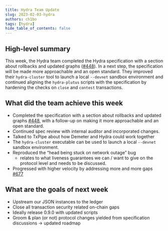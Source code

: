 ```yaml
---
title: Hydra Team Update
slug: 2023-02-03-hydra
authors: ch1bo
tags: [hydra]
hide_table_of_contents: false
---
```


## High-level summary

This week, the Hydra team completed the Hydra specification with a section about
rollbacks and updated graphs
([#448](https://github.com/input-output-hk/hydra/issues/448)). In a next step,
the specification will be made more approachable and an open standard. They
improved their `hydra-cluster` tool to launch a local `--devnet` sandbox
environment and continued aligning the `hydra-plutus` scripts with the
specification by hardening the checks on `close` and `contest` transactions.

## What did the team achieve this week

- Completed the specification with a section about rollbacks and updated graphs
    [#448](https://github.com/input-output-hk/hydra/issues/448), with a follow-up on making it more approachable and an open standard.
- Continued spec review with internal auditor and incorporated changes.
- Talked to TxPipe about how Demeter and Hydra could work together
- The `hydra-cluster` executable can be used to launch a local `--devnet` sandbox environment.
- Reproduced the “head being stuck on network outage” bug
    - relates to what liveness guarantees we can / want to give on the protocol level and needs to be discussed.
- Progressed with higher velocity by addressing more and more gaps [#677](https://github.com/input-output-hk/hydra/pull/677)

## What are the goals of next week

- Upstream our JSON instances to the ledger
- Close all transaction security related on-chain gaps
- Ideally release 0.9.0 with updated scripts
- Groom & plan (or not) protocol changes yielded from specification discussions -> updated roadmap
